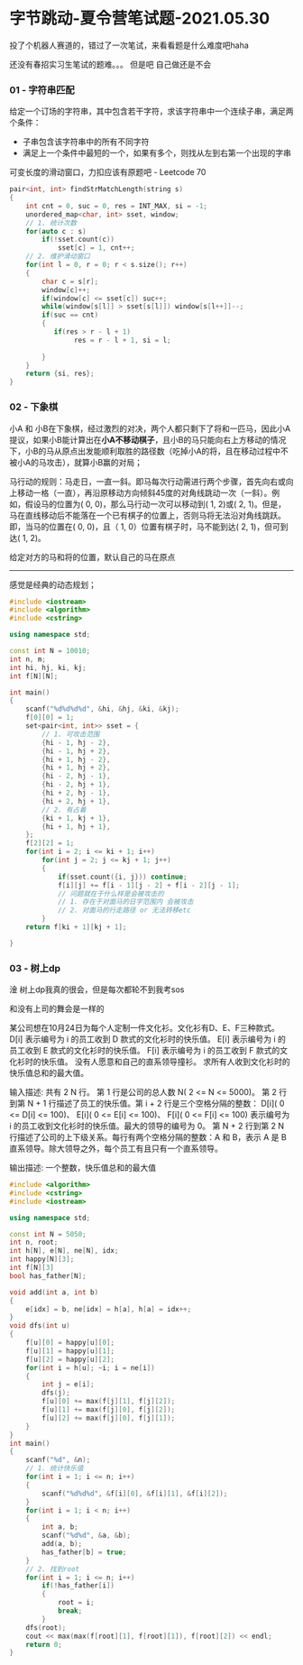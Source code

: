 <!--
 * @Description: 
 * @Versions: 
 * @Author: Vernon Cui
 * @Github: https://github.com/vernon97
 * @Date: 2021-05-31 21:00:06
 * @LastEditors: Vernon Cui
 * @LastEditTime: 2021-06-01 14:55:10
 * @FilePath: /.leetcode/Users/vernon/Leetcode-notes/codingtests/字节跳动-夏令营笔试-1.md
-->
# 字节跳动-夏令营笔试题-2021.05.30

投了个机器人赛道的，错过了一次笔试，来看看题是什么难度吧haha 

还没有春招实习生笔试的题难。。。 但是吧 自己做还是不会

### 01 - 字符串匹配

给定一个订场的字符串，其中包含若干字符，求该字符串中一个连续子串，满足两个条件：

- 子串包含该字符串中的所有不同字符
- 满足上一个条件中最短的一个，如果有多个，则找从左到右第一个出现的字串


可变长度的滑动窗口，力扣应该有原题吧 - Leetcode 70

```cpp
pair<int, int> findStrMatchLength(string s)
{
    int cnt = 0, suc = 0, res = INT_MAX, si = -1;
    unordered_map<char, int> sset, window;
    // 1. 统计次数
    for(auto c : s)
        if(!sset.count(c))
            sset[c] = 1, cnt++;
    // 2. 维护滑动窗口
    for(int l = 0, r = 0; r < s.size(); r++)
    {
        char c = s[r];
        window[c]++;
        if(window[c] <= sset[c]) suc++;
        while(window[s[l]] > sset[s[l]]) window[s[l++]]--;
        if(suc == cnt)
        {
           if(res > r - l + 1)
                res = r - l + 1, si = l;
            
        }
    }
    return {si, res};
}
```


### 02 - 下象棋

小A 和 小B在下象棋，经过激烈的对决，两个人都只剩下了将和一匹马，因此小A提议，如果小B能计算出在**小A不移动棋子**，且小B的马只能向右上方移动的情况下，小B的马从原点出发能顺利取胜的路径数（吃掉小A的将，且在移动过程中不被小A的马攻击），就算小B赢的对局；

马行动的规则：马走日，一直一斜。即马每次行动需进行两个步骤，首先向右或向上移动一格（一直），再沿原移动方向倾斜45度的对角线跳动一次（一斜）。例如，假设马的位置为( 0, 0)，那么马行动一次可以移动到( 1, 2)或( 2, 1)。但是，马在直线移动后不能落在一个已有棋子的位置上，否则马将无法沿对角线跳跃。即，当马的位置在( 0, 0)，且（ 1, 0）位置有棋子时，马不能到达( 2, 1)，但可到达( 1, 2)。

给定对方的马和将的位置，默认自己的马在原点

---
感觉是经典的动态规划；

```cpp
#include <iostream>
#include <algorithm>
#include <cstring>

using namespace std;

const int N = 10010;
int n, m;
int hi, hj, ki, kj;
int f[N][N];

int main()
{
    scanf("%d%d%d%d", &hi, &hj, &ki, &kj);
    f[0][0] = 1;
    set<pair<int, int>> sset = {
        // 1. 可攻击范围
        {hi - 1, hj - 2},
        {hi - 1, hj + 2},
        {hi + 1, hj - 2},
        {hi + 1, hj + 2},
        {hi - 2, hj - 1},
        {hi - 2, hj + 1},
        {hi + 2, hj - 1},
        {hi + 2, hj + 1},
        // 2. 有占着
        {ki + 1, kj + 1},
        {hi + 1, hj + 1},
    };
    f[2][2] = 1;
    for(int i = 2; i <= ki + 1; i++)
        for(int j = 2; j <= kj + 1; j++)
        {
            if(sset.count({i, j})) continue;
            f[i][j] += f[i - 1][j - 2] + f[i - 2][j - 1];
            // 问题就在于什么样是会被攻击的
            // 1. 存在于对面马的日字范围内 会被攻击
            // 2. 对面马的行走路径 or 无法转移etc
        }
    return f[ki + 1][kj + 1];

}
```

### 03 - 树上dp

淦 树上dp我真的很会，但是每次都轮不到我考sos

和没有上司的舞会是一样的

某公司想在10月24日为每个人定制一件文化衫。文化衫有D、E、F三种款式。
D[i] 表示编号为 i 的员工收到 D 款式的文化衫时的快乐值。
E[i] 表示编号为 i 的员工收到 E 款式的文化衫时的快乐值。
F[i] 表示编号为 i 的员工收到 F 款式的文化衫时的快乐值。
没有人愿意和自己的直系领导撞衫。
求所有人收到文化衫时的快乐值总和的最大值。

输入描述:
共有 2 N 行。
第 1 行是公司的总人数 N( 2 <= N <= 5000)。
第 2 行到第 N + 1 行描述了员工的快乐值。第 i + 2 行是三个空格分隔的整数： D[i]( 0 <= D[i] <= 100)、 E[i]( 0 <= E[i] <= 100)、 F[i]( 0 <= F[i] <= 100) 表示编号为 i 的员工收到文化衫时的快乐值。最大的领导的编号为 0。
第 N + 2 行到第 2 N 行描述了公司的上下级关系。每行有两个空格分隔的整数：A 和 B，表示 A 是 B 直系领导。除大领导之外，每个员工有且只有一个直系领导。

输出描述:
一个整数，快乐值总和的最大值

```cpp
#include <algorithm>
#include <cstring>
#include <iostream>

using namespace std;

const int N = 5050;
int n, root;
int h[N], e[N], ne[N], idx;
int happy[N][3];
int f[N][3]
bool has_father[N];

void add(int a, int b)
{
    e[idx] = b, ne[idx] = h[a], h[a] = idx++;
}
void dfs(int u)
{
    f[u][0] = happy[u][0];
    f[u][1] = happy[u][1];
    f[u][2] = happy[u][2];
    for(int i = h[u]; ~i; i = ne[i])
    {
        int j = e[i];
        dfs(j);
        f[u][0] += max(f[j][1], f[j][2]);
        f[u][1] += max(f[j][0], f[j][2]);
        f[u][2] += max(f[j][0], f[j][1]);
    }
}
int main()
{
    scanf("%d", &n);
    // 1. 统计快乐值
    for(int i = 1; i <= n; i++)
    {
        scanf("%d%d%d", &f[i][0], &f[i][1], &f[i][2]);
    }
    for(int i = 1; i < n; i++)
    {
        int a, b;
        scanf("%d%d", &a, &b);
        add(a, b);
        has_father[b] = true;
    }
    // 2. 找到root
    for(int i = 1; i <= n; i++)
        if(!has_father[i])
        {
            root = i;
            break;
        }
    dfs(root);
    cout << max(max(f[root][1], f[root][1]), f[root][2]) << endl;
    return 0;
}
```